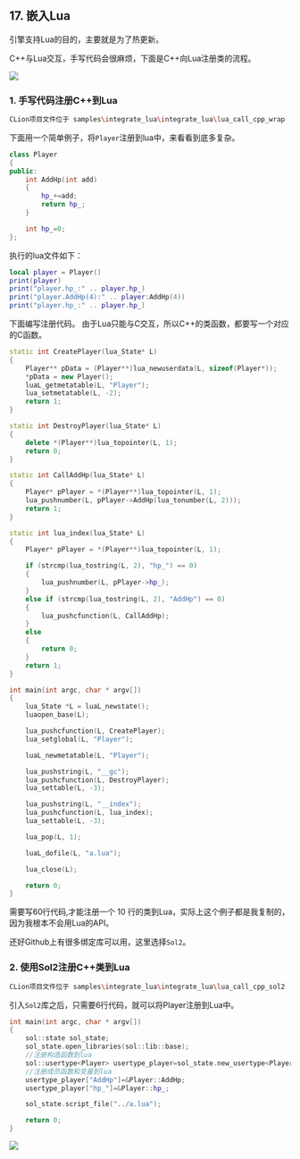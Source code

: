 ## 17. 嵌入Lua

引擎支持Lua的目的，主要就是为了热更新。

C++与Lua交互，手写代码会很麻烦，下面是C++向Lua注册类的流程。

![](../../imgs/integrate_lua/integrate_lua/lua_call_class.jpg)

### 1. 手写代码注册C++到Lua

```bash
CLion项目文件位于 samples\integrate_lua\integrate_lua\lua_call_cpp_wrap
```

下面用一个简单例子，将`Player`注册到lua中，来看看到底多复杂。

```c++
class Player
{
public:
    int AddHp(int add)
    {
        hp_+=add;
        return hp_;
    }

    int hp_=0;
};
```

执行的lua文件如下：

```lua
local player = Player()
print(player)
print("player.hp_:" .. player.hp_)
print("player.AddHp(4):" .. player:AddHp(4))
print("player.hp_:" .. player.hp_)
```

下面编写注册代码。
由于Lua只能与C交互，所以C++的类函数，都要写一个对应的C函数。

```c++
static int CreatePlayer(lua_State* L)
{
    Player** pData = (Player**)lua_newuserdata(L, sizeof(Player*));
    *pData = new Player();
    luaL_getmetatable(L, "Player");
    lua_setmetatable(L, -2);
    return 1;
}

static int DestroyPlayer(lua_State* L)
{
    delete *(Player**)lua_topointer(L, 1);
    return 0;
}

static int CallAddHp(lua_State* L)
{
    Player* pPlayer = *(Player**)lua_topointer(L, 1);
    lua_pushnumber(L, pPlayer->AddHp(lua_tonumber(L, 2)));
    return 1;
}

static int lua_index(lua_State* L)
{
    Player* pPlayer = *(Player**)lua_topointer(L, 1);

    if (strcmp(lua_tostring(L, 2), "hp_") == 0)
    {
        lua_pushnumber(L, pPlayer->hp_);
    }
    else if (strcmp(lua_tostring(L, 2), "AddHp") == 0)
    {
        lua_pushcfunction(L, CallAddHp);
    }
    else
    {
        return 0;
    }
    return 1;
}

int main(int argc, char * argv[])
{
    lua_State *L = luaL_newstate();
    luaopen_base(L);

    lua_pushcfunction(L, CreatePlayer);
    lua_setglobal(L, "Player");

    luaL_newmetatable(L, "Player");

    lua_pushstring(L, "__gc");
    lua_pushcfunction(L, DestroyPlayer);
    lua_settable(L, -3);

    lua_pushstring(L, "__index");
    lua_pushcfunction(L, lua_index);
    lua_settable(L, -3);

    lua_pop(L, 1);

    luaL_dofile(L, "a.lua");

    lua_close(L);

    return 0;
}
```



需要写60行代码,才能注册一个 10 行的类到Lua，实际上这个例子都是我复制的，因为我根本不会用Lua的API。

还好Github上有很多绑定库可以用，这里选择`Sol2`。

### 2. 使用Sol2注册C++类到Lua

```bash
CLion项目文件位于 samples\integrate_lua\integrate_lua\lua_call_cpp_sol2
```

引入`Sol2`库之后，只需要6行代码，就可以将Player注册到Lua中。

```c++
int main(int argc, char * argv[])
{
    sol::state sol_state;
    sol_state.open_libraries(sol::lib::base);
    //注册构造函数到lua
    sol::usertype<Player> usertype_player=sol_state.new_usertype<Player>("Player",sol::constructors<Player()>());
    //注册成员函数和变量到lua
    usertype_player["AddHp"]=&Player::AddHp;
    usertype_player["hp_"]=&Player::hp_;

    sol_state.script_file("../a.lua");

    return 0;
}
```

![](../../imgs/integrate_lua/integrate_lua/use_sol2.jpg)